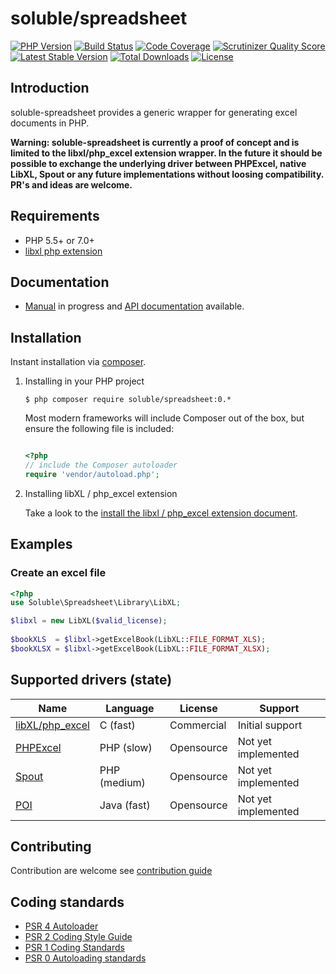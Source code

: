 # soluble/spreadsheet

[![PHP Version](http://img.shields.io/badge/php-5.5+-ff69b4.svg)](https://packagist.org/packages/soluble/spreadsheet)
[![Build Status](https://travis-ci.org/belgattitude/soluble-spreadsheet.png?branch=master)](https://travis-ci.org/belgattitude/soluble-spreadsheet)
[![Code Coverage](https://scrutinizer-ci.com/g/belgattitude/soluble-spreadsheet/badges/coverage.png?s=aaa552f6313a3a50145f0e87b252c84677c22aa9)](https://scrutinizer-ci.com/g/belgattitude/soluble-spreadsheet)
[![Scrutinizer Quality Score](https://scrutinizer-ci.com/g/belgattitude/soluble-spreadsheet/badges/quality-score.png?s=6f3ab91f916bf642f248e82c29857f94cb50bb33)](https://scrutinizer-ci.com/g/belgattitude/soluble-spreadsheet)
[![Latest Stable Version](https://poser.pugx.org/soluble/spreadsheet/v/stable.svg)](https://packagist.org/packages/soluble/spreadsheet)
[![Total Downloads](https://poser.pugx.org/soluble/spreadsheet/downloads.png)](https://packagist.org/packages/soluble/spreadsheet)
[![License](https://poser.pugx.org/soluble/spreadsheet/license.png)](https://packagist.org/packages/soluble/spreadsheet)

## Introduction
soluble-spreadsheet provides a generic wrapper for generating excel documents in PHP. 

**Warning: soluble-spreadsheet is currently a proof of concept and is limited to the libxl/php_excel extension wrapper. In the future it should be possible to exchange the underlying driver between PHPExcel, native LibXL, Spout or any future implementations without loosing compatibility. PR's and ideas are welcome.**

## Requirements

- PHP 5.5+ or 7.0+ 
- [libxl php extension](https://github.com/iliaal/php_excel.git)

## Documentation

 - [Manual](http://docs.soluble.io/soluble-spreadsheet/manual/) in progress and [API documentation](http://docs.soluble.io/soluble-spreadsheet/api/) available.

## Installation

Instant installation via [composer](http://getcomposer.org/).

1. Installing in your PHP project

    ```console
    $ php composer require soluble/spreadsheet:0.*
    ```
    Most modern frameworks will include Composer out of the box, but ensure the following file is included:
    ```php

    <?php
    // include the Composer autoloader
    require 'vendor/autoload.php';
    ```

2. Installing libXL / php_excel extension

    Take a look to the [install the libxl / php_excel extension document](./doc/install/install_libxl_php_excel.md).

## Examples

### Create an excel file

```php
<?php
use Soluble\Spreadsheet\Library\LibXL;

$libxl = new LibXL($valid_license);
            
$bookXLS  = $libxl->getExcelBook(LibXL::FILE_FORMAT_XLS);
$bookXLSX = $libxl->getExcelBook(LibXL::FILE_FORMAT_XLSX);

```

## Supported drivers (state)

| Name                                                   | Language      | License        | Support             |
|--------------------------------------------------------|---------------|----------------|---------------------|
| [libXL/php_excel](https://github.com/iliaal/php_excel) | C   (fast)    | Commercial     | Initial support     |
| [PHPExcel](https://github.com/PHPOffice/PHPExcel)     | PHP (slow)    | Opensource     | Not yet implemented |
| [Spout](https://github.com/box/spout)                  | PHP (medium)  | Opensource     | Not yet implemented |
| [POI](https://poi.apache.org/)                         | Java (fast)   | Opensource     | Not yet implemented |

## Contributing

Contribution are welcome see [contribution guide](./CONTRIBUTING.md)

## Coding standards

* [PSR 4 Autoloader](https://github.com/php-fig/fig-standards/blob/master/accepted/PSR-4-autoloader.md)
* [PSR 2 Coding Style Guide](https://github.com/php-fig/fig-standards/blob/master/accepted/PSR-2-coding-style-guide.md)
* [PSR 1 Coding Standards](https://github.com/php-fig/fig-standards/blob/master/accepted/PSR-1-basic-coding-standard.md)
* [PSR 0 Autoloading standards](https://github.com/php-fig/fig-standards/blob/master/accepted/PSR-0.md)





